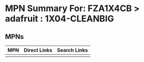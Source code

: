 



# MPN Summary For: FZA1X4CB > adafruit : 1X04-CLEANBIG

## MPNs
  

|MPN|Direct Links|Search Links|
| :--- | :--- | :--- |
||||
